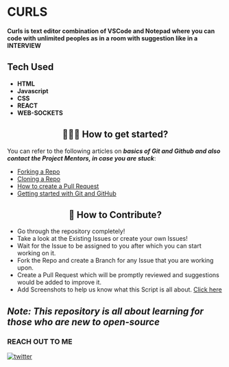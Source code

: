 # CURLS
**Curls is text editor combination of <b>VSCode and Notepad</b> where you can code with unlimited peoples as in a room with suggestion like in a INTERVIEW**

## Tech Used
- **HTML**
- **Javascript**
- **CSS**
- **REACT**
- **WEB-SOCKETS**
  
<h2 align=center> 👨🏻‍💻 How to get started? </h2> 

You can refer to the following articles on **_basics of Git and Github and also contact the Project Mentors, in case you are stuck_**:

- [Forking a Repo](https://help.github.com/en/github/getting-started-with-github/fork-a-repo)
- [Cloning a Repo](https://docs.github.com/en/repositories/creating-and-managing-repositories/cloning-a-repository)
- [How to create a Pull Request](https://opensource.com/article/19/7/create-pull-request-github)
- [Getting started with Git and GitHub](https://www.youtube.com/watch?v=apGV9Kg7ics&t=1878s)

<h2 align=center> 📝 How to Contribute? </h2>  


- Go through the repository completely!
- Take a look at the Existing Issues or create your own Issues!
- Wait for the Issue to be assigned to you after which you can start working on it.
- Fork the Repo and create a Branch for any Issue that you are working upon.
- Create a Pull Request which will be promptly reviewed and suggestions would be added to improve it.
- Add Screenshots to help us know what this Script is all about.
 [Click here](./CONTRIBUTING.md)

## **_Note: This repository is all about learning for those who are new to open-source_**

### **REACH OUT TO ME**

[![twitter](https://img.shields.io/badge/twitter-0A66C2?style=for-the-badge&logo=twitter&logoColor=white)](https://twitter.com/marshadkhn)


